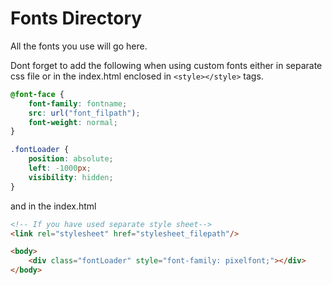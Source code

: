 # Fonts Directory

All the fonts you use will go here.

Dont forget to add the following when using custom fonts either in separate css file or in the index.html enclosed in `<style></style>` tags.

```CSS
@font-face {
	font-family: fontname;
	src: url("font_filpath");
	font-weight: normal;
}

.fontLoader {
	position: absolute;
	left: -1000px;
	visibility: hidden;
}
```

and in the index.html

```HTML
<!-- If you have used separate style sheet-->
<link rel="stylesheet" href="stylesheet_filepath"/>

<body>
    <div class="fontLoader" style="font-family: pixelfont;"></div>
</body>

```
